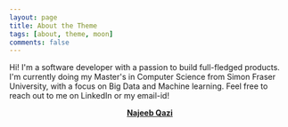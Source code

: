 ```yaml
---
layout: page
title: About the Theme
tags: [about, theme, moon]
comments: false
---
```

<div>
	<p> Hi! I'm a software developer with a passion to build full-fledged products. I'm currently doing my Master's in Computer Science from Simon Fraser University, with a focus on Big Data and Machine learning. Feel free to reach out to me on LinkedIn or my email-id!
	</p>
</div>
<center><a href="http://najqt.github.io/"><b>Najeeb Qazi</b></a> </center>

